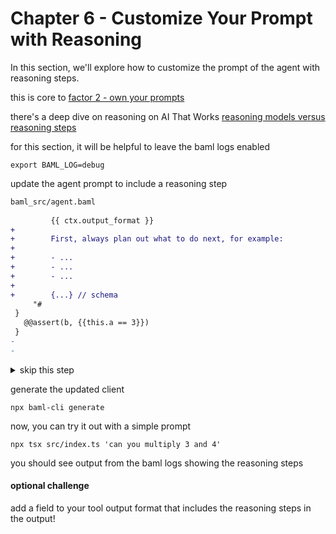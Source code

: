 # Chapter 6 - Customize Your Prompt with Reasoning

In this section, we'll explore how to customize the prompt of the agent
with reasoning steps.

this is core to [factor 2 - own your prompts](https://github.com/humanlayer/12-factor-agents/blob/main/content/factor-2-own-your-prompts.md)

there's a deep dive on reasoning on AI That Works [reasoning models versus reasoning steps](https://github.com/hellovai/ai-that-works/tree/main/2025-04-07-reasoning-models-vs-prompts)


for this section, it will be helpful to leave the baml logs enabled

    export BAML_LOG=debug

update the agent prompt to include a reasoning step


```diff
baml_src/agent.baml
 
         {{ ctx.output_format }}
+
+        First, always plan out what to do next, for example:
+
+        - ...
+        - ...
+        - ...
+
+        {...} // schema
     "#
 }
   @@assert(b, {{this.a == 3}})
 }
-        
-
```

<details>
<summary>skip this step</summary>

    cp ./walkthrough/06-agent.baml baml_src/agent.baml

</details>

generate the updated client

    npx baml-cli generate

now, you can try it out with a simple prompt


    npx tsx src/index.ts 'can you multiply 3 and 4'

you should see output from the baml logs showing the reasoning steps

#### optional challenge 

add a field to your tool output format that includes the reasoning steps in the output!


